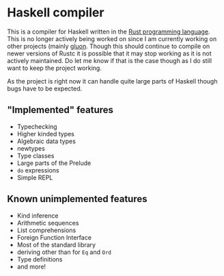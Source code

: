 # Haskell compiler

This is a compiler for Haskell written in the [Rust programming language](https://www.rust-lang.org). This is no longer actively being worked on since I am currently working on other projects (mainly [gluon](https://github.com/gluon-lang/gluon). Though this should continue to compile on newer versions of Rustc it is possible that it may stop working as it is not actively maintained. Do let me know if that is the case though as I do still want to keep the project working.

As the project is right now it can handle quite large parts of Haskell though bugs have to be expected.

## "Implemented" features
* Typechecking
* Higher kinded types
* Algebraic data types
* newtypes
* Type classes
* Large parts of the Prelude
* `do` expressions
* Simple REPL

## Known unimplemented features

* Kind inference
* Arithmetic sequences
* List comprehensions
* Foreign Function Interface
* Most of the standard library
* deriving other than for `Eq` and `Ord`
* Type definitions
* and more!
